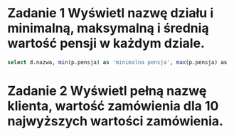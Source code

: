 # Zadanie 1 Wyświetl nazwę działu i minimalną, maksymalną i średnią wartość pensji w każdym dziale.
```sql
select d.nazwa, min(p.pensja) as 'minimalna pensja', max(p.pensja) as 'maksymalna pensja', avg(p.pensja) as 'średnia pensja' from dzial d inner join pracownik p on d.id_dzialu=p.dzial group by p.dzial;
```
# Zadanie 2 Wyświetl pełną nazwę klienta, wartość zamówienia dla 10 najwyższych wartości zamówienia.
```sql

```
